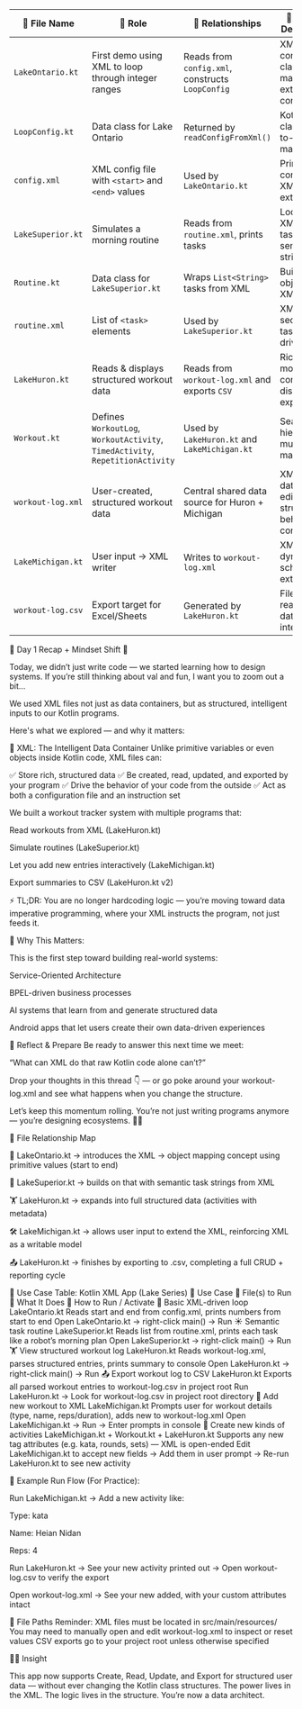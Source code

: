 | 📄 **File Name**  | 🧠 **Role**                                                                    | 🔗 **Relationships**                             | 💬 **Teaches / Demonstrates**                                  |
| ----------------- | ------------------------------------------------------------------------------ | ------------------------------------------------ | -------------------------------------------------------------- |
| `LakeOntario.kt`  | First demo using XML to loop through integer ranges                            | Reads from `config.xml`, constructs `LoopConfig` | XML-driven config, data class mapping, external control        |
| `LoopConfig.kt`   | Data class for Lake Ontario                                                    | Returned by `readConfigFromXml()`                | Kotlin data class, XML-to-object mapping                       |
| `config.xml`      | XML config file with `<start>` and `<end>` values                              | Used by `LakeOntario.kt`                         | Primitive config via XML, input externalization                |
| `LakeSuperior.kt` | Simulates a morning routine                                                    | Reads from `routine.xml`, prints tasks           | Loops over XML-defined task list, semantic string data         |
| `Routine.kt`      | Data class for `LakeSuperior.kt`                                               | Wraps `List<String>` tasks from XML              | Building objects from XML lists                                |
| `routine.xml`     | List of `<task>` elements                                                      | Used by `LakeSuperior.kt`                        | XML for sequencing tasks, order-driven logic                   |
| `LakeHuron.kt`    | Reads & displays structured workout data                                       | Reads from `workout-log.xml` and exports `CSV`   | Rich object modeling, conditional display, CSV export          |
| `Workout.kt`      | Defines `WorkoutLog`, `WorkoutActivity`, `TimedActivity`, `RepetitionActivity` | Used by `LakeHuron.kt` and `LakeMichigan.kt`     | Sealed class hierarchy, multiple XML mappings                  |
| `workout-log.xml` | User-created, structured workout data                                          | Central shared data source for Huron + Michigan  | XML as user data model, editable structure, behavioral control |
| `LakeMichigan.kt` | User input → XML writer                                                        | Writes to `workout-log.xml`                      | XML writing, dynamic input, schema extension                   |
| `workout-log.csv` | Export target for Excel/Sheets                                                 | Generated by `LakeHuron.kt`                      | File output, real-world data interoperability                  |


🚨 Day 1 Recap + Mindset Shift 🚨

Today, we didn’t just write code — we started learning how to design systems.
If you’re still thinking about val and fun, I want you to zoom out a bit...

We used XML files not just as data containers, but as structured, intelligent inputs to our Kotlin programs.

Here's what we explored — and why it matters:

🧠 XML: The Intelligent Data Container
Unlike primitive variables or even objects inside Kotlin code, XML files can:

✅ Store rich, structured data
✅ Be created, read, updated, and exported by your program
✅ Drive the behavior of your code from the outside
✅ Act as both a configuration file and an instruction set

We built a workout tracker system with multiple programs that:

Read workouts from XML (LakeHuron.kt)

Simulate routines (LakeSuperior.kt)

Let you add new entries interactively (LakeMichigan.kt)

Export summaries to CSV (LakeHuron.kt v2)

⚡ TL;DR: You are no longer hardcoding logic — you’re moving toward data imperative programming, where your XML instructs the program, not just feeds it.

🧭 Why This Matters:

This is the first step toward building real-world systems:

Service-Oriented Architecture

BPEL-driven business processes

AI systems that learn from and generate structured data

Android apps that let users create their own data-driven experiences

💬 Reflect & Prepare
Be ready to answer this next time we meet:

“What can XML do that raw Kotlin code alone can’t?”

Drop your thoughts in this thread 👇 — or go poke around your workout-log.xml and see what happens when you change the structure.

Let’s keep this momentum rolling.
You’re not just writing programs anymore — you’re designing ecosystems. 🧠🚀

🧭 File Relationship Map  

🧱 LakeOntario.kt → introduces the XML → object mapping concept using primitive values (start to end)

🌅 LakeSuperior.kt → builds on that with semantic task strings from XML

🏋️ LakeHuron.kt → expands into full structured data (activities with metadata)

🛠️ LakeMichigan.kt → allows user input to extend the XML, reinforcing XML as a writable model

📤 LakeHuron.kt → finishes by exporting to .csv, completing a full CRUD + reporting cycle


🧰 Use Case Table: Kotlin XML App (Lake Series)
🧪 Use Case	🚀 File(s) to Run	🧠 What It Does	🧭 How to Run / Activate
🔢 Basic XML-driven loop	LakeOntario.kt	Reads start and end from config.xml, prints numbers from start to end	Open LakeOntario.kt → right-click main() → Run
☀️ Semantic task routine	LakeSuperior.kt	Reads <task> list from routine.xml, prints each task like a robot’s morning plan	Open LakeSuperior.kt → right-click main() → Run
🏋️ View structured workout log	LakeHuron.kt	Reads workout-log.xml, parses structured <activity> entries, prints summary to console	Open LakeHuron.kt → right-click main() → Run
📤 Export workout log to CSV	LakeHuron.kt	Exports all parsed workout entries to workout-log.csv in project root	Run LakeHuron.kt → Look for workout-log.csv in project root directory
📝 Add new workout to XML	LakeMichigan.kt	Prompts user for workout details (type, name, reps/duration), adds new <activity> to workout-log.xml	Open LakeMichigan.kt → Run → Enter prompts in console
🔄 Create new kinds of activities	LakeMichigan.kt + Workout.kt + LakeHuron.kt	Supports any new tag attributes (e.g. kata, rounds, sets) — XML is open-ended	Edit LakeMichigan.kt to accept new fields → Add them in user prompt → Re-run LakeHuron.kt to see new activity



🧪 Example Run Flow (For Practice):

Run LakeMichigan.kt
→ Add a new activity like:

Type: kata

Name: Heian Nidan

Reps: 4

Run LakeHuron.kt
→ See your new activity printed out
→ Open workout-log.csv to verify the export

Open workout-log.xml
→ See your new <activity> added, with your custom attributes intact

📁 File Paths Reminder:
XML files must be located in src/main/resources/
You may need to manually open and edit workout-log.xml to inspect or reset values
CSV exports go to your project root unless otherwise specified

🧑‍🏫 Insight

This app now supports Create, Read, Update, and Export for structured user data — without ever changing the Kotlin class structures.
The power lives in the XML. The logic lives in the structure. You’re now a data architect.
